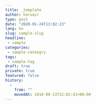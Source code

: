 ```yaml
---
title: _template
author: haruair
type: post
date: "2020-01-24T13:02:23"
lang: ko
slug: sample-slug
headline:
 - sample
categories:
 - sample-cateogry
tags:
 - sample-tag
draft: true
private: true
featured: false
history:
  - 
    from: ""
    movedAt: 2018-09-13T22:02:41+00:00
---
```

